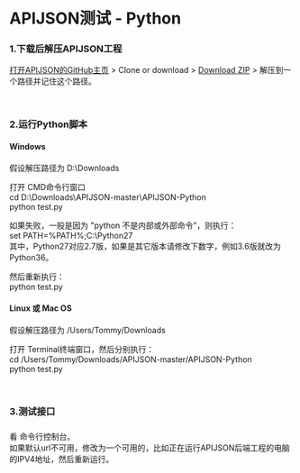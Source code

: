 # APIJSON测试 - Python

### 1.下载后解压APIJSON工程

[打开APIJSON的GitHub主页](https://github.com/TommyLemon/APIJSON) &gt; Clone or download &gt; [Download ZIP](https://github.com/TommyLemon/APIJSON/archive/master.zip) &gt; 解压到一个路径并记住这个路径。

<br />

### 2.运行Python脚本

#### Windows

假设解压路径为 D:\Downloads <br />

打开 CMD命令行窗口 <br />
cd D:\Downloads\APIJSON-master\APIJSON-Python <br />
python test.py <br />

如果失败，一般是因为 "python 不是内部或外部命令"，则执行： <br />
set PATH=%PATH%;C:\Python27 <br />
其中，Python27对应2.7版，如果是其它版本请修改下数字，例如3.6版就改为Python36。 <br />

然后重新执行： <br />
python test.py <br />

#### Linux 或 Mac OS

假设解压路径为 /Users/Tommy/Downloads <br />

打开 Terminal终端窗口，然后分别执行： <br />
cd /Users/Tommy/Downloads/APIJSON-master/APIJSON-Python <br />
python test.py <br />

<br />

### 3.测试接口<h3/>

看 命令行控制台。<br />
如果默认url不可用，修改为一个可用的，比如正在运行APIJSON后端工程的电脑的IPV4地址，然后重新运行。

<br />
